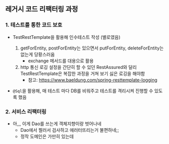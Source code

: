 ## 레거시 코드 리팩터링 과정

### 1. 테스트를 통한 코드 보호
- TestRestTemplate을 활용해 인수테스트 작성 (별로였음)
    1. getForEntity, postForEntity는 있으면서 putForEntity, deleteForEntity는 없는게 당황스러움
        - exchange 메서드를 대용으로 활용
    2. http 통신 로깅 설정을 간단히 할 수 있던 RestAssured와 달리 TestRestTemplate은 복잡한 과정을 거쳐 보기 싫은 로깅을 해야함
        - 참고: https://www.baeldung.com/spring-resttemplate-logging

- `@Sql`을 활용해, 매 테스트 마다 DB를 비워주고 테스트를 격리시켜 진행할 수 있도록 했음

### 2. 서비스 리팩터링
- 아,,, 이게 Dao를 쓰는게 객체지향이랑 벗어나네
    - Dao에서 찔러서 검사하고 에러터뜨리는거 불편하네;;
    - 정작 도메인은 가만히 있는데
